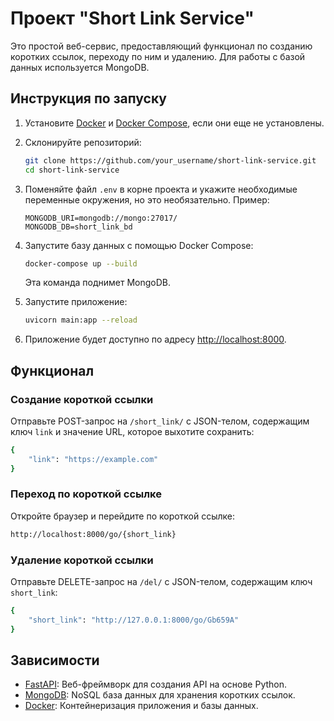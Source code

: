 # Проект "Short Link Service"

Это простой веб-сервис, предоставляющий функционал по созданию коротких ссылок, переходу по ним и удалению. Для работы с базой данных используется MongoDB. 

## Инструкция по запуску

1. Установите [Docker](https://docs.docker.com/get-docker/) и [Docker Compose](https://docs.docker.com/compose/install/), если они еще не установлены.

2. Склонируйте репозиторий:

   ```bash
   git clone https://github.com/your_username/short-link-service.git
   cd short-link-service
   ```

3. Поменяйте файл `.env` в корне проекта и укажите необходимые переменные окружения, но это необязательно. Пример:

   ```dotenv
   MONGODB_URI=mongodb://mongo:27017/
   MONGODB_DB=short_link_bd
   ```

4. Запустите базу данных с помощью Docker Compose:

   ```bash
   docker-compose up --build
   ```

   Эта команда поднимет MongoDB.

5. Запустите приложение:

   ```bash
   uvicorn main:app --reload 
   ```

6. Приложение будет доступно по адресу [http://localhost:8000](http://localhost:8000).

## Функционал

### Создание короткой ссылки

Отправьте POST-запрос на `/short_link/` с JSON-телом, содержащим ключ `link` и значение URL, которое выхотите сохранить:

```bash
{
    "link": "https://example.com"
}
```

### Переход по короткой ссылке

Откройте браузер и перейдите по короткой ссылке:

```bash
http://localhost:8000/go/{short_link}
```

### Удаление короткой ссылки

Отправьте DELETE-запрос на `/del/` с JSON-телом, содержащим ключ `short_link`:

```bash
{
    "short_link": "http://127.0.0.1:8000/go/Gb659A"
}
```

## Зависимости

- [FastAPI](https://fastapi.tiangolo.com/): Веб-фреймворк для создания API на основе Python.
- [MongoDB](https://www.mongodb.com/): NoSQL база данных для хранения коротких ссылок.
- [Docker](https://www.docker.com/): Контейнеризация приложения и базы данных.

